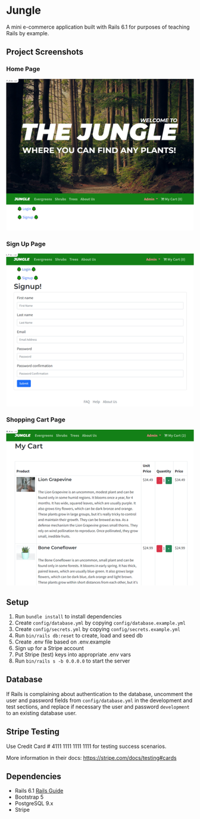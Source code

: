 # Jungle

A mini e-commerce application built with Rails 6.1 for purposes of teaching Rails by example.


## Project Screenshots

### Home Page
![Jungle Home Page](https://github.com/EbeleOTelus/jungle-rails/blob/master/docs/Jungle%20home.PNG?raw=true)

### Sign Up Page
![Jungle SignUp](https://github.com/EbeleOTelus/jungle-rails/blob/master/docs/Jungle%20Signup.PNG?raw=true)

### Shopping Cart Page
![Jungle Cart](https://github.com/EbeleOTelus/jungle-rails/blob/master/docs/Jungle%20cart.PNG?raw=true)


## Setup

1. Run `bundle install` to install dependencies
2. Create `config/database.yml` by copying `config/database.example.yml`
3. Create `config/secrets.yml` by copying `config/secrets.example.yml`
4. Run `bin/rails db:reset` to create, load and seed db
5. Create .env file based on .env.example
6. Sign up for a Stripe account
7. Put Stripe (test) keys into appropriate .env vars
8. Run `bin/rails s -b 0.0.0.0` to start the server

## Database

If Rails is complaining about authentication to the database, uncomment the user and password fields from `config/database.yml` in the development and test sections, and replace if necessary the user and password `development` to an existing database user.

## Stripe Testing

Use Credit Card # 4111 1111 1111 1111 for testing success scenarios.

More information in their docs: <https://stripe.com/docs/testing#cards>

## Dependencies

- Rails 6.1 [Rails Guide](http://guides.rubyonrails.org/v6.1/)
- Bootstrap 5
- PostgreSQL 9.x
- Stripe
